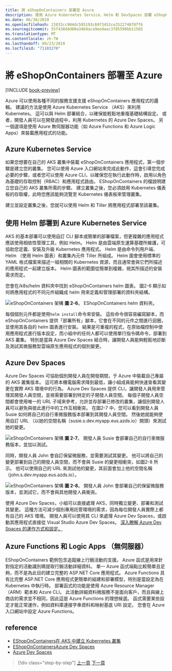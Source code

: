 ```yaml
---
title: 將 eShopOnContainers 部署至 Azure
description: 使用 Azure Kubernetes Service、Helm 和 DevSpaces 部署 eShopOnContainers 應用程式。
ms.date: 06/30/2019
ms.openlocfilehash: 21033cc904dc595193c69f3452ce2522740f8ff6
ms.sourcegitcommit: 55f438d4d00a34b9aca9eedaac3f85590bb11565
ms.translationtype: MT
ms.contentlocale: zh-TW
ms.lasthandoff: 09/23/2019
ms.locfileid: "71183270"
---
```

# <a name="deploying-eshoponcontainers-to-azure"></a>將 eShopOnContainers 部署至 Azure

[!INCLUDE [book-preview](../../../includes/book-preview.md)]

Azure 可以使用各種不同的服務支援支援 eShopOnContainers 應用程式的邏輯。 建議的方法是使用 Azure Kubernetes Service （AKS）來利用 Kubernetes。 這可以與 Helm 部署結合，以確保能輕鬆地重複基礎結構設定。 或者，開發人員可以在開發過程中，利用 Kubernetes 的 Azure Dev Spaces。 另一個選項是使用 Azure 無伺服器功能（如 Azure Functions 和 Azure Logic Apps）來裝載應用程式的功能。

## <a name="azure-kubernetes-service"></a>Azure Kubernetes Service

如果您想要在自己的 AKS 叢集中裝載 eShopOnContainers 應用程式，第一個步驟是建立您的叢集。 您可以使用 Azure 入口網站來完成此動作，這會引導您完成必要的步驟，或者您可以使用 Azure CLI，以確保您在執行此動作時，啟用以角色為基礎的存取控制（RBAC）和應用程式路由。 EShopOnContainers 的檔說明建立您自己的 AKS 叢集所需的步驟。 建立叢集之後，您必須啟用 Kubernetes 儀表板的存取權，此時您應該能夠流覽至 Kubernetes 儀表板來管理叢集。

建立並設定叢集之後，您就可以使用 Helm 和 Tiller 將應用程式部署至該叢集。

## <a name="deploying-to-azure-kubernetes-service-using-helm"></a>使用 Helm 部署到 Azure Kubernetes Service

AKS 的基本部署可以使用自訂 CLI 腳本或簡單的部署檔案，但更複雜的應用程式應該使用相依性管理工具，例如 Helm。 Helm 是由雲端原生運算基礎所維護，可協助您定義、安裝及升級 Kubernetes 應用程式。 Helm 是由命令列用戶端、Helm （使用 Helm 圖表）和叢集內元件 Tiller 所組成。 Helm 圖會使用標準的 YAML 格式檔案來描述一組相關的 Kubernetes 資源，而且通常會與它們所描述的應用程式一起建立版本。 Helm 圖表的範圍從簡單到複雜，視其所描述的安裝需求而定。

您會在/k8s/helm 資料夾中找到 eShopOnContainers helm 圖表。 圖2-6 顯示如何將應用程式的不同元件組織成 helm 用來定義和管理部署的資料夾結構。

![eShopOnContainers 架構](./media/eshoponcontainers-helm-folder.png)
**圖 2-6**。 EShopOnContainers helm 資料夾。

每個個別元件都是使用`helm install`命令來安裝。 這些命令很容易編寫腳本，而 eShopOnContainers 提供「部署所有」腳本，它會在不同的元件之間進行迴圈，並使用其各自的 helm 圖表進行安裝。 結果是可重複的程式，在原始檔控制中使用應用程式進行版本設定，而小組中的任何人都可以使用單行指令碼命令，部署到 AKS 叢集。 特別是當與 Azure Dev Spaces 結合時，讓開發人員能夠輕鬆地診斷及測試其微服務型雲端原生應用程式的個別變更。

## <a name="azure-dev-spaces"></a>Azure Dev Spaces

Azure Dev Spaces 可協助個別開發人員在開發期間，于 Azure 中裝載自己專屬的 AKS 叢集版本。 這可將本機電腦需求降到最低，讓小組成員能夠快速查看其變更在實際 AKS 環境中的行為。 Azure Dev Spaces 提供 CLI，讓開發人員用來管理其開發人員空間，並視需要部署到特定的子開發人員空間。 每個子開發人員空間都會使用唯一的 URL 子域來參考，允許並存部署已修改的叢集，讓個別開發人員可以避免與彼此進行中的工作互相衝突。 在圖2-7 中，您可以看到開發人員 Susie 如何將自己的自行車微服務版本部署到其開發人員空間。 然後她就能夠使用自訂 URL （以她的空間名稱（susie.s.dev.myapp.eus.azds.io）開頭）來測試她的變更。

![eShopOnContainers 架構](./media/azure-devspaces-one.png)
**圖 2-7**。 開發人員 Susie 會部署自己的自行車微服務版本，並加以測試。

同時，開發人員 John 會自訂保留微服務，並需要測試其變更。 他可以將自己的變更部署到自己的開發人員空間，而不會與 Susie 的變更相衝突，如圖2-8 所示。 他可以使用自己的 URL 來測試他的變更，其前面會加上他的空間名稱（john.s.dev.myapp.eus.azds.io）。

![eShopOnContainers 架構](./media/azure-devspaces-two.png)
**圖 2-8**。 開發人員 John 會部署自己的保留微服務版本，並測試它，而不會與其他開發人員衝突。

使用 Azure Dev Spaces，小組可以直接處理 AKS，同時獨立變更、部署和測試其變更。 這種方法可減少個別專用託管環境的需求，因為每位開發人員實際上都有自己的 AKS 環境。 開發人員可以使用其 CLI 來處理 Azure Dev Spaces，或啟動其應用程式直接從 Visual Studio Azure Dev Spaces。 [深入瞭解 Azure Dev Spaces 的運作方式和設定。](https://docs.microsoft.com/azure/dev-spaces/how-dev-spaces-works)

## <a name="azure-functions-and-logic-apps-serverless"></a>Azure Functions 和 Logic Apps （無伺服器）

EShopOnContainers 範例包含追蹤線上行銷活動的支援。 Azure 函式是用來針對指定的活動識別碼提取行銷活動詳細資料。 單一 Azure 函式端點比較簡單且足夠，而不是為此目的建立完整的 ASP.NET Core 應用程式。 Azure Functions 具有比完整 ASP.NET Core 應用程式更簡單的組建和部署模型，特別是當設定為在 Kubernetes 中執行時。 部署函式的功能是使用 Azure Resource Manager （ARM）範本和 Azure CLI。 此活動詳細資料微服務不是面向客戶，而且與線上商店的需求並不相同，因此這是 Azure Functions 的理想候選。 函式需要某些設定才能正常運作，例如資料庫連接字串資料和映射基底 URI 設定。 您會在 Azure 入口網站中設定 Azure Functions。

## <a name="references"></a>reference

- [EShopOnContainers在 AKS 中建立 Kubernetes 叢集](https://github.com/dotnet-architecture/eShopOnContainers/wiki/Deploy-to-Azure-Kubernetes-Service-(AKS)#create-kubernetes-cluster-in-aks)
- [EShopOnContainersAzure Dev Spaces](https://github.com/dotnet-architecture/eShopOnContainers/wiki/Azure-Dev-Spaces)
- [Azure Dev Spaces](https://docs.microsoft.com/azure/dev-spaces/about)

>[!div class="step-by-step"]
>[上一頁](map-eshoponcontainers-azure-services.md)
>[下一頁](centralized-configuration.md)
